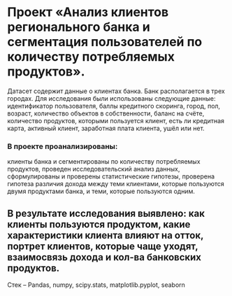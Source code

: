 # Проект «Анализ клиентов регионального банка и сегментация пользователей по количеству потребляемых продуктов». 
Датасет содержит данные о клиентах банка. Банк располагается в трех городах.
Для исследования были использованы следующие данные:  идентификатор пользователя, баллы кредитного скоринга, город, пол, возраст, количество объектов в собственности, баланс на счёте, количество продуктов, которыми пользуется клиент, есть ли кредитная карта, активный клиент, заработная плата клиента, ушёл или нет.
### В проекте проанализированы:
клиенты банка и сегментированы по количеству потребляемых продуктов, проведен исследовательский анализ данных, сформулированы и проверены статистические гипотезы, проверена гипотеза различия дохода между теми клиентами, которые пользуются двумя продуктами банка, и теми, которые пользуются одним.
## В результате исследования выявлено: как клиенты пользуются продуктом, какие характеристики клиента влияют на отток, портрет клиентов, которые чаще уходят, взаимосвязь дохода и кол-ва банковских продуктов.

Стек – Pandas, numpy, scipy.stats, matplotlib.pyplot, seaborn

